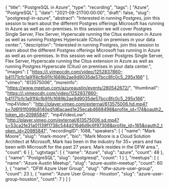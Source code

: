 {
  "title": "PostgreSQL in Azure",
  "type": "recording",
  "tags": [
    "Azure",
    "PostgreSQL"
  ],
  "date": "2021-09-21T00:00:00",
  "draft": false,
  "slug": "postgresql-in-azure",
  "abstract": "Interested in running Postgres, join this session to learn about the different Postgres offerings Microsoft has running in Azure as well as on-premises. In this session we will cover Postgres Single Server, Flex Server, Hyperscale running the Citus extension in Azure as well as running Postgres Hyperscale (Citus) on premises in your data center.",
  "description": "Interested in running Postgres, join this session to learn about the different Postgres offerings Microsoft has running in Azure as well as on-premises. In this session we will cover Postgres Single Server, Flex Server, Hyperscale running the Citus extension in Azure as well as running Postgres Hyperscale (Citus) on premises in your data center.",
  "images": [
    "https://i.vimeocdn.com/video/1252837860-b41171cfc1a91f4cfb91fc1689b2ae9d9035de57bcc8fc0c5_295x166"
  ],
  "vimeo": "613575006",
  "moreinfo": "https://www.meetup.com/azureaustin/events/280542672/",
  "thumbnail": "https://i.vimeocdn.com/video/1252837860-b41171cfc1a91f4cfb91fc1689b2ae9d9035de57bcc8fc0c5_295x166",
  "mp4Video": "http://player.vimeo.com/external/613575006.hd.mp4?s=7d6f91f099b8140ed1d6acaed1e25ecab4668498&profile_id=174&oauth2_token_id=20985841",
  "mp4VideoLow": "http://player.vimeo.com/external/613575006.sd.mp4?s=53ca2fe31a01139f1738c544d216d6d9c6f97308&profile_id=165&oauth2_token_id=20985841",
  "recordingID": 1088,
  "speakers": [
    {
      "name": "Mark Moore",
      "slug": "mark-moore",
      "bio": "Mark Moore is a Cloud Solution Architect at Microsoft, Mark has been in the industry for 35+ years and has been with Microsoft for the past 27 years. Mark resides in the DFW area.",
      "count": 6
    }
  ],
  "ugtvtags": [
    {
      "name": "Azure",
      "slug": "azure",
      "count": 48
    },
    {
      "name": "PostgreSQL",
      "slug": "postgresql",
      "count": 1
    }
  ],
  "meetups": [
    {
      "name": "Azure Austin Meetup",
      "slug": "azure-austin-meetup",
      "count": 60
    },
    {
      "name": "DFW Azure User Group",
      "slug": "dfw-azure-user-group",
      "count": 23
    },
    {
      "name": "Azure User Group - Houston",
      "slug": "azure-user-group-houston",
      "count": 7
    }
  ]
}